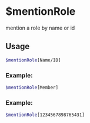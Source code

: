 # $mentionRole

mention a role by name or id

## Usage

```bash
$mentionRole[Name/ID]
```

### Example:
```bash
$mentionRole[Member]


```

### Example:
```bash
$mentionRole[1234567898765431]
```